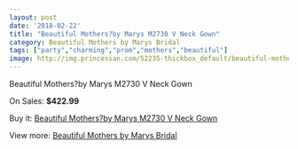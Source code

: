 ```yaml
---
layout: post
date: '2018-02-22'
title: "Beautiful Mothers?by Marys M2730 V Neck Gown"
category: Beautiful Mothers by Marys Bridal
tags: ["party","charming","prom","mothers","beautiful"]
image: http://img.princessan.com/52235-thickbox_default/beautiful-mothersby-marys-m2730-v-neck-gown.jpg
---
```

Beautiful Mothers?by Marys M2730 V Neck Gown

On Sales: **$422.99**
<a href="https://www.princessan.com/en/beautiful-mothers-by-marys-bridal/23555-beautiful-mothersby-marys-m2730-v-neck-gown.html"><amp-img layout="responsive" width="600" height="600" src="//img.princessan.com/52235-thickbox_default/beautiful-mothersby-marys-m2730-v-neck-gown.jpg" alt="Beautiful Mothers?by Marys M2730 V Neck Gown 0" /></a>
<a href="https://www.princessan.com/en/beautiful-mothers-by-marys-bridal/23555-beautiful-mothersby-marys-m2730-v-neck-gown.html"><amp-img layout="responsive" width="600" height="600" src="//img.princessan.com/52237-thickbox_default/beautiful-mothersby-marys-m2730-v-neck-gown.jpg" alt="Beautiful Mothers?by Marys M2730 V Neck Gown 1" /></a>
<a href="https://www.princessan.com/en/beautiful-mothers-by-marys-bridal/23555-beautiful-mothersby-marys-m2730-v-neck-gown.html"><amp-img layout="responsive" width="600" height="600" src="//img.princessan.com/52236-thickbox_default/beautiful-mothersby-marys-m2730-v-neck-gown.jpg" alt="Beautiful Mothers?by Marys M2730 V Neck Gown 2" /></a>

Buy it: [Beautiful Mothers?by Marys M2730 V Neck Gown](https://www.princessan.com/en/beautiful-mothers-by-marys-bridal/23555-beautiful-mothersby-marys-m2730-v-neck-gown.html "Beautiful Mothers?by Marys M2730 V Neck Gown")

View more: [Beautiful Mothers by Marys Bridal](https://www.princessan.com/en/206-beautiful-mothers-by-marys-bridal "Beautiful Mothers by Marys Bridal")